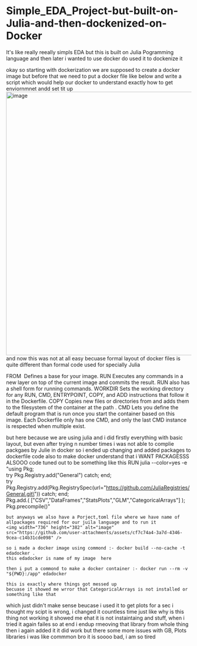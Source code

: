 # Simple_EDA_Project-but-built-on-Julia-and-then-dockenized-on-Docker


It's like really reeally simpls EDA but this is built on Julia Pogramming language and then later i wanted to use docker do used it to dockenize it 


okay so starting with dockerization
we are supposed to create a docker image but before that 
we need to put a docker file like below and write a script which would help our docker to understand exactly how to get enviornmnet andd set tit up 
<img width="1277" height="716" alt="image" src="https://github.com/user-attachments/assets/7c36af58-fec2-4db5-83b8-da1bfedf3818" />
and now this was not at all easy becuase formal layout of docker files is quite different than formal code used for specially Julia 

FROM <image>	Defines a base for your image.
RUN <command>	Executes any commands in a new layer on top of the current image and commits the result. RUN also has a shell form for running commands.
WORKDIR <directory>	Sets the working directory for any RUN, CMD, ENTRYPOINT, COPY, and ADD instructions that follow it in the Dockerfile.
COPY <src> <dest>	Copies new files or directories from <src> and adds them to the filesystem of the container at the path <dest>.
CMD <command>	Lets you define the default program that is run once you start the container based on this image. Each Dockerfile only has one CMD, and only the last CMD instance is respected when multiple exist.

but here because we are using julia and i  did firstly everything with basic layout, but even after trying n number times i was not able to complie packgaes by Julie in docker 
so i ended up changing and added packages to dockerfile code also to make docker understand that i WANT PACKAGESSS ALSOOO 
code tuned out to be something like this 
RUN julia --color=yes -e "using Pkg; \
    try Pkg.Registry.add(\"General\") catch; end; \
    try Pkg.Registry.add(Pkg.RegistrySpec(url=\"https://github.com/JuliaRegistries/General.git\")) catch; end; \
    Pkg.add.( [\"CSV\",\"DataFrames\",\"StatsPlots\",\"GLM\",\"CategoricalArrays\"] ); \
    Pkg.precompile()"

    but anyways we also have a Porject,toml file where we have name of allpackages required for our juila language and to run it 
    <img width="736" height="382" alt="image" src="https://github.com/user-attachments/assets/cf7c74a4-3a7d-4346-9cea-c14b31cde098" />

    so i made a docker image using commond :- docker build --no-cache -t edadocker . 
    this edadocker is name of my image  here 

    then i put a commond to make a docker container :- docker run --rm -v "${PWD}:/app" edadocker

    this is exactly where things got messed up 
    becuase it showed me wrror that CategoricalArrays is not installed or something like that 
which just didn't make sense beucase i used it to get plots 
for a sec i thought my scipt is wrong, i changed it countless time 
just like why is this thing not working 
it showed me ehat it is not instaintaing and stuff, when i tried it again failes 
so at end i endup rmeoving that library from whole thing then i again added it
it did work 
but there some more issues with GB, Plots libraries 
i was like commmon bro it is soooo bad, i am so tired 
    
